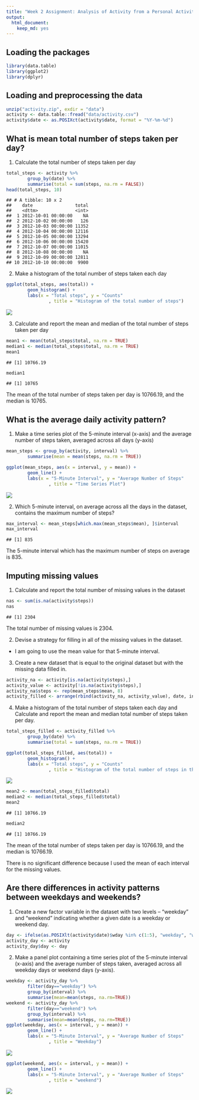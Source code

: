 ```yaml
---
title: "Week 2 Assignment: Analysis of Activity from a Personal Activity Monitoring Device"
output: 
  html_document: 
    keep_md: yes
---
```


## Loading the packages

```r
library(data.table)
library(ggplot2)
library(dplyr)
```


## Loading and preprocessing the data

```r
unzip("activity.zip", exdir = "data")
activity <- data.table::fread("data/activity.csv")
activity$date <- as.POSIXct(activity$date, format = "%Y-%m-%d")
```


## What is mean total number of steps taken per day?  

1. Calculate the total number of steps taken per day  

```r
total_steps <- activity %>%
        group_by(date) %>%
        summarise(total = sum(steps, na.rm = FALSE))
head(total_steps, 10)
```

```
## # A tibble: 10 x 2
##    date                total
##    <dttm>              <int>
##  1 2012-10-01 00:00:00    NA
##  2 2012-10-02 00:00:00   126
##  3 2012-10-03 00:00:00 11352
##  4 2012-10-04 00:00:00 12116
##  5 2012-10-05 00:00:00 13294
##  6 2012-10-06 00:00:00 15420
##  7 2012-10-07 00:00:00 11015
##  8 2012-10-08 00:00:00    NA
##  9 2012-10-09 00:00:00 12811
## 10 2012-10-10 00:00:00  9900
```

2. Make a histogram of the total number of steps taken each day  

```r
ggplot(total_steps, aes(total)) +
        geom_histogram() +
        labs(x = "Total steps", y = "Counts"
                , title = "Histogram of the total number of steps")
```

![](PA1_template_files/figure-html/unnamed-chunk-4-1.png)<!-- -->

3. Calculate and report the mean and median of the total number of steps taken per day  

```r
mean1 <- mean(total_steps$total, na.rm = TRUE)
median1 <- median(total_steps$total, na.rm = TRUE)
mean1
```

```
## [1] 10766.19
```

```r
median1
```

```
## [1] 10765
```

The mean of the total number of steps taken per day is 10766.19, and the median is 10765.


## What is the average daily activity pattern?  

1. Make a time series plot of the 5-minute interval (x-axis) and the average number of steps taken, averaged across all days (y-axis)  

```r
mean_steps <- group_by(activity, interval) %>% 
        summarise(mean = mean(steps, na.rm = TRUE))

ggplot(mean_steps, aes(x = interval, y = mean)) +
        geom_line() +
        labs(x = "5-Minute Interval", y = "Average Number of Steps"
                , title = "Time Series Plot")
```

![](PA1_template_files/figure-html/unnamed-chunk-6-1.png)<!-- -->

2. Which 5-minute interval, on average across all the days in the dataset, contains the maximum number of steps?  

```r
max_interval <- mean_steps[which.max(mean_steps$mean), ]$interval
max_interval
```

```
## [1] 835
```

The 5-minute interval which has the maximum number of steps on average is 835.  


## Imputing missing values  

1. Calculate and report the total number of missing values in the dataset  

```r
nas <- sum(is.na(activity$steps))
nas
```

```
## [1] 2304
```

The total number of missing values is 2304.  

2. Devise a strategy for filling in all of the missing values in the dataset.  
* I am going to use the mean value for that 5-minute interval.  
3. Create a new dataset that is equal to the original dataset but with the missing data filled in.  


```r
activity_na <- activity[is.na(activity$steps),]
activity_value <- activity[!is.na(activity$steps),]
activity_na$steps <- rep(mean_steps$mean, 8)
activity_filled <- arrange(rbind(activity_na, activity_value), date, interval)
```

4. Make a histogram of the total number of steps taken each day and Calculate and report the mean and median total number of steps taken per day.  


```r
total_steps_filled <- activity_filled %>%
        group_by(date) %>%
        summarise(total = sum(steps, na.rm = TRUE))

ggplot(total_steps_filled, aes(total)) +
        geom_histogram() +
        labs(x = "Total steps", y = "Counts"
                , title = "Histogram of the total number of steps in the filled data")
```

![](PA1_template_files/figure-html/unnamed-chunk-10-1.png)<!-- -->

```r
mean2 <- mean(total_steps_filled$total)
median2 <- median(total_steps_filled$total)
mean2
```

```
## [1] 10766.19
```

```r
median2
```

```
## [1] 10766.19
```

The mean of the total number of steps taken per day is 10766.19, and the median is 10766.19.  

There is no significant difference because I used the mean of each interval for the missing values.  

## Are there differences in activity patterns between weekdays and weekends?  

1. Create a new factor variable in the dataset with two levels – “weekday” and “weekend” indicating whether a given date is a weekday or weekend day.  

```r
day <- ifelse(as.POSIXlt(activity$date)$wday %in% c(1:5), "weekday", "weekend")
activity_day <- activity
activity_day$day <- day
```

2. Make a panel plot containing a time series plot of the 5-minute interval (x-axis) and the average number of steps taken, averaged across all weekday days or weekend days (y-axis).  

```r
weekday <- activity_day %>%
        filter(day=="weekday") %>%
        group_by(interval) %>%
        summarise(mean=mean(steps, na.rm=TRUE))
weekend <- activity_day %>%
        filter(day=="weekend") %>%
        group_by(interval) %>%
        summarise(mean=mean(steps, na.rm=TRUE))
ggplot(weekday, aes(x = interval, y = mean)) +
        geom_line() +
        labs(x = "5-Minute Interval", y = "Average Number of Steps"
                , title = "Weekday")
```

![](PA1_template_files/figure-html/unnamed-chunk-12-1.png)<!-- -->

```r
ggplot(weekend, aes(x = interval, y = mean)) +
        geom_line() +
        labs(x = "5-Minute Interval", y = "Average Number of Steps"
                , title = "weekend")
```

![](PA1_template_files/figure-html/unnamed-chunk-12-2.png)<!-- -->
